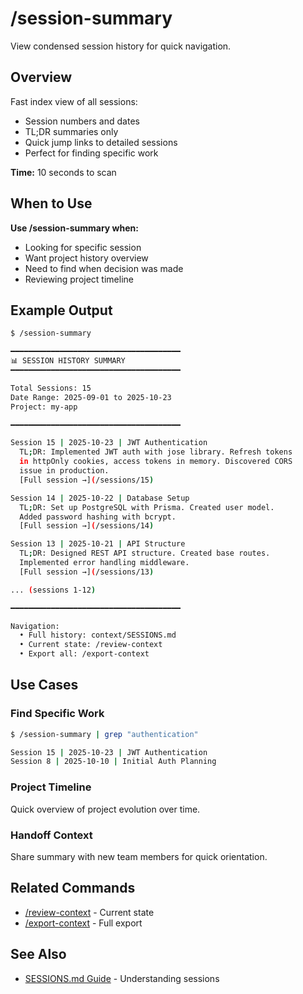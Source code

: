 # /session-summary

View condensed session history for quick navigation.

## Overview

Fast index view of all sessions:
- Session numbers and dates
- TL;DR summaries only
- Quick jump links to detailed sessions
- Perfect for finding specific work

**Time:** 10 seconds to scan

## When to Use

**Use /session-summary when:**
- Looking for specific session
- Want project history overview
- Need to find when decision was made
- Reviewing project timeline

## Example Output

```bash
$ /session-summary

━━━━━━━━━━━━━━━━━━━━━━━━━━━━━━━━━━━━━━
📊 SESSION HISTORY SUMMARY
━━━━━━━━━━━━━━━━━━━━━━━━━━━━━━━━━━━━━━

Total Sessions: 15
Date Range: 2025-09-01 to 2025-10-23
Project: my-app

━━━━━━━━━━━━━━━━━━━━━━━━━━━━━━━━━━━━━━

Session 15 | 2025-10-23 | JWT Authentication
  TL;DR: Implemented JWT auth with jose library. Refresh tokens
  in httpOnly cookies, access tokens in memory. Discovered CORS
  issue in production.
  [Full session →](/sessions/15)

Session 14 | 2025-10-22 | Database Setup
  TL;DR: Set up PostgreSQL with Prisma. Created user model.
  Added password hashing with bcrypt.
  [Full session →](/sessions/14)

Session 13 | 2025-10-21 | API Structure
  TL;DR: Designed REST API structure. Created base routes.
  Implemented error handling middleware.
  [Full session →](/sessions/13)

... (sessions 1-12)

━━━━━━━━━━━━━━━━━━━━━━━━━━━━━━━━━━━━━━

Navigation:
  • Full history: context/SESSIONS.md
  • Current state: /review-context
  • Export all: /export-context
```

## Use Cases

### Find Specific Work

```bash
$ /session-summary | grep "authentication"

Session 15 | 2025-10-23 | JWT Authentication
Session 8 | 2025-10-10 | Initial Auth Planning
```

### Project Timeline

Quick overview of project evolution over time.

### Handoff Context

Share summary with new team members for quick orientation.

## Related Commands

- [/review-context](/commands/review-context) - Current state
- [/export-context](/commands/export-context) - Full export

## See Also

- [SESSIONS.md Guide](/guide/sessions-file) - Understanding sessions
